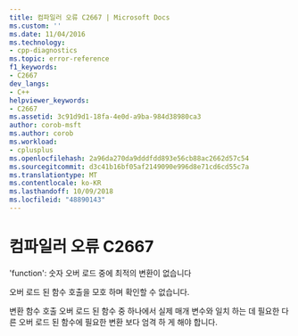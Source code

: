 ```yaml
---
title: 컴파일러 오류 C2667 | Microsoft Docs
ms.custom: ''
ms.date: 11/04/2016
ms.technology:
- cpp-diagnostics
ms.topic: error-reference
f1_keywords:
- C2667
dev_langs:
- C++
helpviewer_keywords:
- C2667
ms.assetid: 3c91d9d1-18fa-4e0d-a9ba-984d38980ca3
author: corob-msft
ms.author: corob
ms.workload:
- cplusplus
ms.openlocfilehash: 2a96da270da9dddfdd893e56cb88ac2662d57c54
ms.sourcegitcommit: d3c41b16bf05af2149090e996d8e71cd6cd55c7a
ms.translationtype: MT
ms.contentlocale: ko-KR
ms.lasthandoff: 10/09/2018
ms.locfileid: "48890143"
---
```

# <a name="compiler-error-c2667"></a>컴파일러 오류 C2667

'function': 숫자 오버 로드 중에 최적의 변환이 없습니다

오버 로드 된 함수 호출을 모호 하며 확인할 수 없습니다.

변환 함수 호출 오버 로드 된 함수 중 하나에서 실제 매개 변수와 일치 하는 데 필요한 다른 오버 로드 된 함수에 필요한 변환 보다 엄격 하 게 해야 합니다.
